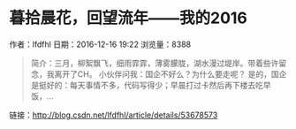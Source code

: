 # 暮拾晨花，回望流年——我的2016
作者：lfdfhl
日期：2016-12-16 19:22
浏览量：8388
> 简介：三月，柳絮飘飞，细雨霏霏，薄雾朦胧，湖水漫过堤岸。带着些许留念，我离开了CH。 
小伙伴问我：国企不好么？为什么要走呢？ 
是的，国企是挺好的：每天事情不多，代码写得少；早晨打过卡然后再下楼去吃早饭，...

 链接：http://blog.csdn.net/lfdfhl/article/details/53678573
